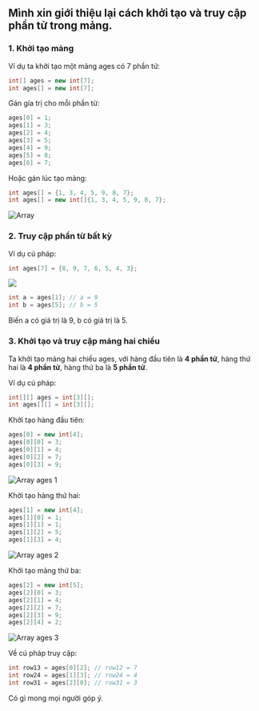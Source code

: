 ## Mình xin giới thiệu lại cách khởi tạo và truy cập phần tử trong mảng.

### 1. Khởi tạo mảng

Ví dụ ta khởi tạo một mảng ages có 7 phần tử:

```Java
int[] ages = new int[7];
int ages[] = new int[7];
```

Gán gía trị cho mỗi phần từ:

```Java
ages[0] = 1;
ages[1] = 3;
ages[2] = 4;
ages[3] = 5;
ages[4] = 9;
ages[5] = 8;
ages[6] = 7;
```

Hoặc gán lúc tạo mảng:

```Java
int ages[] = {1, 3, 4, 5, 9, 8, 7};
int ages[] = new int[]{1, 3, 4, 5, 9, 8, 7};
```

![Array](https://images.viblo.asia/95e2eec4-5b68-4c08-a897-87a0963fd79e.jpg)


### 2. Truy cập phần từ bất kỳ 

Ví dụ cú pháp:

```Java
int ages[7] = {8, 9, 7, 6, 5, 4, 3};
```

![](https://images.viblo.asia/0559e53a-39c3-4718-aea4-f9d6ebb99545.jpg)


```Java
int a = ages[1]; // a = 9
int b = ages[5]; // b = 5
```

Biến a có giá trị là 9, b có giá trị là 5.

### 3. Khởi tạo và truy cập mảng hai chiều

Ta khởi tạo mảng hai chiều ages, 
với hàng đầu tiên là **4 phần tử**, hàng thứ hai là **4 phần tử**, hàng thứ ba là **5 phần tử**.

Ví dụ cú pháp:
```Java
int[][] ages = int[3][];
int ages[][] = int[3][];
```

Khởi tạo hàng đầu tiên:

```Java
ages[0] = new int[4];
ages[0][0] = 3;
ages[0][1] = 4;
ages[0][2] = 7;
ages[0][3] = 9;
```

![Array ages 1](https://images.viblo.asia/c51d354c-d533-42ff-ab8d-31c50a01170b.jpg)

Khởi tạo hàng thứ hai:

```Java
ages[1] = new int[4];
ages[1][0] = 1;
ages[1][1] = 1;
ages[1][2] = 5;
ages[1][3] = 4;
```

![Array ages 2](https://images.viblo.asia/57af7b8b-52fc-44ad-ae17-b3d94b210251.jpg)

Khởi tạo mảng thứ ba:

```Java
ages[2] = new int[5];
ages[2][0] = 3;
ages[2][1] = 4;
ages[2][2] = 7;
ages[2][3] = 9;
ages[2][4] = 2;
```

![Array ages 3](https://images.viblo.asia/c89b0432-bf92-400d-8e2f-6c4ed655bcc5.jpg)

Về cú pháp truy cập:
```Java
int row13 = ages[0][2]; // row12 = 7
int row24 = ages[1][3]; // row24 = 4
int row31 = ages[2][0]; // row31 = 3
```

Có gì mong mọi người góp ý.